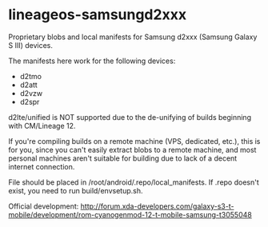 # lineageos-samsungd2xxx
Proprietary blobs and local manifests for Samsung d2xxx (Samsung Galaxy S III) devices.

The manifests here work for the following devices:

- d2tmo
- d2att
- d2vzw
- d2spr

d2lte/unified is NOT supported due to the de-unifying of builds beginning with CM/Lineage 12.

If you're compiling builds on a remote machine (VPS, dedicated, etc.), this is for you, since you can't easily extract blobs to a remote machine, and most personal machines aren't suitable for building due to lack of a decent internet connection.

File should be placed in /root/android/.repo/local_manifests. If .repo doesn't exist, you need to run build/envsetup.sh.

Official development: http://forum.xda-developers.com/galaxy-s3-t-mobile/development/rom-cyanogenmod-12-t-mobile-samsung-t3055048
